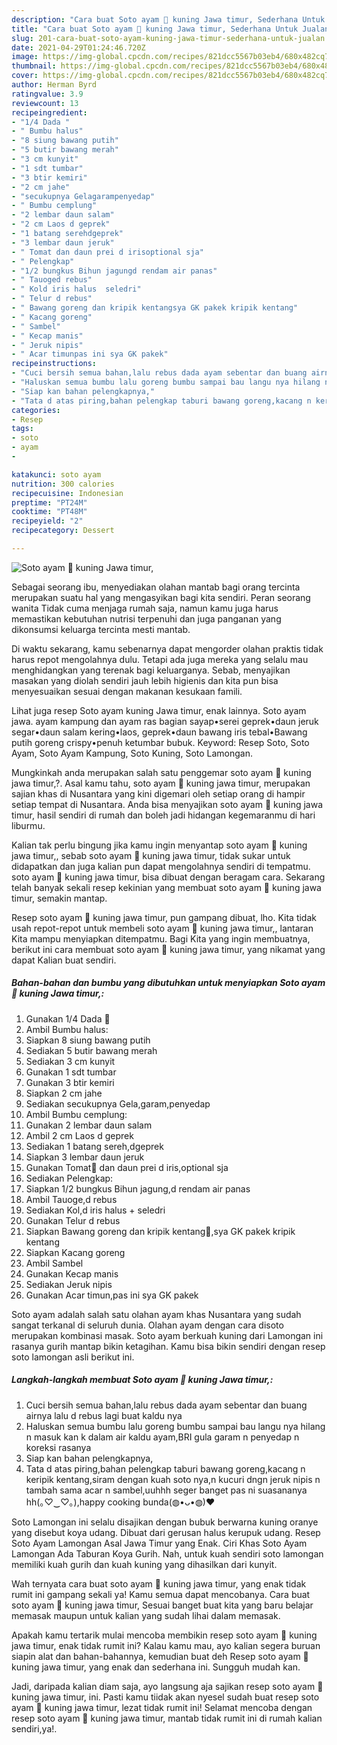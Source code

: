```yaml
---
description: "Cara buat Soto ayam 🐔 kuning Jawa timur, Sederhana Untuk Jualan"
title: "Cara buat Soto ayam 🐔 kuning Jawa timur, Sederhana Untuk Jualan"
slug: 201-cara-buat-soto-ayam-kuning-jawa-timur-sederhana-untuk-jualan
date: 2021-04-29T01:24:46.720Z
image: https://img-global.cpcdn.com/recipes/821dcc5567b03eb4/680x482cq70/soto-ayam-🐔-kuning-jawa-timur-foto-resep-utama.jpg
thumbnail: https://img-global.cpcdn.com/recipes/821dcc5567b03eb4/680x482cq70/soto-ayam-🐔-kuning-jawa-timur-foto-resep-utama.jpg
cover: https://img-global.cpcdn.com/recipes/821dcc5567b03eb4/680x482cq70/soto-ayam-🐔-kuning-jawa-timur-foto-resep-utama.jpg
author: Herman Byrd
ratingvalue: 3.9
reviewcount: 13
recipeingredient:
- "1/4 Dada "
- " Bumbu halus"
- "8 siung bawang putih"
- "5 butir bawang merah"
- "3 cm kunyit"
- "1 sdt tumbar"
- "3 btir kemiri"
- "2 cm jahe"
- "secukupnya Gelagarampenyedap"
- " Bumbu cemplung"
- "2 lembar daun salam"
- "2 cm Laos d geprek"
- "1 batang serehdgeprek"
- "3 lembar daun jeruk"
- " Tomat dan daun prei d irisoptional sja"
- " Pelengkap"
- "1/2 bungkus Bihun jagungd rendam air panas"
- " Tauoged rebus"
- " Kold iris halus  seledri"
- " Telur d rebus"
- " Bawang goreng dan kripik kentangsya GK pakek kripik kentang"
- " Kacang goreng"
- " Sambel"
- " Kecap manis"
- " Jeruk nipis"
- " Acar timunpas ini sya GK pakek"
recipeinstructions:
- "Cuci bersih semua bahan,lalu rebus dada ayam sebentar dan buang airnya lalu d rebus lagi buat kaldu nya"
- "Haluskan semua bumbu lalu goreng bumbu sampai bau langu nya hilang n masuk kan k dalam air kaldu ayam,BRI gula garam n penyedap n koreksi rasanya"
- "Siap kan bahan pelengkapnya,"
- "Tata d atas piring,bahan pelengkap taburi bawang goreng,kacang n keripik kentang,siram dengan kuah soto nya,n kucuri dngn jeruk nipis n tambah sama acar n sambel,uuhhh seger banget pas ni suasananya hh(｡♡‿♡｡),happy cooking bunda(◍•ᴗ•◍)❤"
categories:
- Resep
tags:
- soto
- ayam
- 

katakunci: soto ayam  
nutrition: 300 calories
recipecuisine: Indonesian
preptime: "PT24M"
cooktime: "PT48M"
recipeyield: "2"
recipecategory: Dessert

---
```



![Soto ayam 🐔 kuning Jawa timur,](https://img-global.cpcdn.com/recipes/821dcc5567b03eb4/680x482cq70/soto-ayam-🐔-kuning-jawa-timur-foto-resep-utama.jpg)

Sebagai seorang ibu, menyediakan olahan mantab bagi orang tercinta merupakan suatu hal yang mengasyikan bagi kita sendiri. Peran seorang  wanita Tidak cuma menjaga rumah saja, namun kamu juga harus memastikan kebutuhan nutrisi terpenuhi dan juga panganan yang dikonsumsi keluarga tercinta mesti mantab.

Di waktu  sekarang, kamu sebenarnya dapat mengorder olahan praktis tidak harus repot mengolahnya dulu. Tetapi ada juga mereka yang selalu mau menghidangkan yang terenak bagi keluarganya. Sebab, menyajikan masakan yang diolah sendiri jauh lebih higienis dan kita pun bisa menyesuaikan sesuai dengan makanan kesukaan famili. 

Lihat juga resep Soto ayam kuning Jawa timur, enak lainnya. Soto ayam jawa. ayam kampung dan ayam ras bagian sayap•serei geprek•daun jeruk segar•daun salam kering•laos, geprek•daun bawang iris tebal•Bawang putih goreng crispy•penuh ketumbar bubuk. Keyword: Resep Soto, Soto Ayam, Soto Ayam Kampung, Soto Kuning, Soto Lamongan.

Mungkinkah anda merupakan salah satu penggemar soto ayam 🐔 kuning jawa timur,?. Asal kamu tahu, soto ayam 🐔 kuning jawa timur, merupakan sajian khas di Nusantara yang kini digemari oleh setiap orang di hampir setiap tempat di Nusantara. Anda bisa menyajikan soto ayam 🐔 kuning jawa timur, hasil sendiri di rumah dan boleh jadi hidangan kegemaranmu di hari liburmu.

Kalian tak perlu bingung jika kamu ingin menyantap soto ayam 🐔 kuning jawa timur,, sebab soto ayam 🐔 kuning jawa timur, tidak sukar untuk didapatkan dan juga kalian pun dapat mengolahnya sendiri di tempatmu. soto ayam 🐔 kuning jawa timur, bisa dibuat dengan beragam cara. Sekarang telah banyak sekali resep kekinian yang membuat soto ayam 🐔 kuning jawa timur, semakin mantap.

Resep soto ayam 🐔 kuning jawa timur, pun gampang dibuat, lho. Kita tidak usah repot-repot untuk membeli soto ayam 🐔 kuning jawa timur,, lantaran Kita mampu menyiapkan ditempatmu. Bagi Kita yang ingin membuatnya, berikut ini cara membuat soto ayam 🐔 kuning jawa timur, yang nikamat yang dapat Kalian buat sendiri.

<!--inarticleads1-->

##### Bahan-bahan dan bumbu yang dibutuhkan untuk menyiapkan Soto ayam 🐔 kuning Jawa timur,:

1. Gunakan 1/4 Dada 🐔
1. Ambil  Bumbu halus:
1. Siapkan 8 siung bawang putih
1. Sediakan 5 butir bawang merah
1. Sediakan 3 cm kunyit
1. Gunakan 1 sdt tumbar
1. Gunakan 3 btir kemiri
1. Siapkan 2 cm jahe
1. Sediakan secukupnya Gela,garam,penyedap
1. Ambil  Bumbu cemplung:
1. Gunakan 2 lembar daun salam
1. Ambil 2 cm Laos d geprek
1. Sediakan 1 batang sereh,dgeprek
1. Siapkan 3 lembar daun jeruk
1. Gunakan  Tomat🍅 dan daun prei d iris,optional sja
1. Sediakan  Pelengkap:
1. Siapkan 1/2 bungkus Bihun jagung,d rendam air panas
1. Ambil  Tauoge,d rebus
1. Sediakan  Kol,d iris halus + seledri
1. Gunakan  Telur d rebus
1. Siapkan  Bawang goreng dan kripik kentang🥔,sya GK pakek kripik kentang
1. Siapkan  Kacang goreng
1. Ambil  Sambel
1. Gunakan  Kecap manis
1. Sediakan  Jeruk nipis
1. Gunakan  Acar timun,pas ini sya GK pakek


Soto ayam adalah salah satu olahan ayam khas Nusantara yang sudah sangat terkanal di seluruh dunia. Olahan ayam dengan cara disoto merupakan kombinasi masak. Soto ayam berkuah kuning dari Lamongan ini rasanya gurih mantap bikin ketagihan. Kamu bisa bikin sendiri dengan resep soto lamongan asli berikut ini. 

<!--inarticleads2-->

##### Langkah-langkah membuat Soto ayam 🐔 kuning Jawa timur,:

1. Cuci bersih semua bahan,lalu rebus dada ayam sebentar dan buang airnya lalu d rebus lagi buat kaldu nya
1. Haluskan semua bumbu lalu goreng bumbu sampai bau langu nya hilang n masuk kan k dalam air kaldu ayam,BRI gula garam n penyedap n koreksi rasanya
1. Siap kan bahan pelengkapnya,
1. Tata d atas piring,bahan pelengkap taburi bawang goreng,kacang n keripik kentang,siram dengan kuah soto nya,n kucuri dngn jeruk nipis n tambah sama acar n sambel,uuhhh seger banget pas ni suasananya hh(｡♡‿♡｡),happy cooking bunda(◍•ᴗ•◍)❤


Soto Lamongan ini selalu disajikan dengan bubuk berwarna kuning oranye yang disebut koya udang. Dibuat dari gerusan halus kerupuk udang. Resep Soto Ayam Lamongan Asal Jawa Timur yang Enak. Ciri Khas Soto Ayam Lamongan Ada Taburan Koya Gurih. Nah, untuk kuah sendiri soto lamongan memiliki kuah gurih dan kuah kuning yang dihasilkan dari kunyit. 

Wah ternyata cara buat soto ayam 🐔 kuning jawa timur, yang enak tidak rumit ini gampang sekali ya! Kamu semua dapat mencobanya. Cara buat soto ayam 🐔 kuning jawa timur, Sesuai banget buat kita yang baru belajar memasak maupun untuk kalian yang sudah lihai dalam memasak.

Apakah kamu tertarik mulai mencoba membikin resep soto ayam 🐔 kuning jawa timur, enak tidak rumit ini? Kalau kamu mau, ayo kalian segera buruan siapin alat dan bahan-bahannya, kemudian buat deh Resep soto ayam 🐔 kuning jawa timur, yang enak dan sederhana ini. Sungguh mudah kan. 

Jadi, daripada kalian diam saja, ayo langsung aja sajikan resep soto ayam 🐔 kuning jawa timur, ini. Pasti kamu tiidak akan nyesel sudah buat resep soto ayam 🐔 kuning jawa timur, lezat tidak rumit ini! Selamat mencoba dengan resep soto ayam 🐔 kuning jawa timur, mantab tidak rumit ini di rumah kalian sendiri,ya!.

